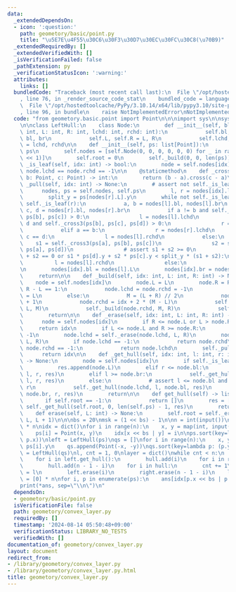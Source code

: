 ```yaml
---
data:
  _extendedDependsOn:
  - icon: ':question:'
    path: geometory/basic/point.py
    title: "\u5E7E\u4F55\u30C6\u30F3\u30D7\u30EC\u30FC\u30C8(\u70B9)"
  _extendedRequiredBy: []
  _extendedVerifiedWith: []
  _isVerificationFailed: false
  _pathExtension: py
  _verificationStatusIcon: ':warning:'
  attributes:
    links: []
  bundledCode: "Traceback (most recent call last):\n  File \"/opt/hostedtoolcache/PyPy/3.10.14/x64/lib/pypy3.10/site-packages/onlinejudge_verify/documentation/build.py\"\
    , line 76, in _render_source_code_stat\n    bundled_code = language.bundle(\n\
    \  File \"/opt/hostedtoolcache/PyPy/3.10.14/x64/lib/pypy3.10/site-packages/onlinejudge_verify/languages/python.py\"\
    , line 96, in bundle\n    raise NotImplementedError\nNotImplementedError\n"
  code: "from geometory.basic.point import Point\n\n\nimport sys\n\nsys.setrecursionlimit(1_000_000)\n\
    \n\nclass LeftHull:\n    class Node:\n        def __init__(self, bl: int, br:\
    \ int, L: int, R: int, lchd: int, rchd: int):\n            self.bl, self.br =\
    \ bl, br\n            self.L, self.R = L, R\n            self.lchd, self.rchd\
    \ = lchd, rchd\n\n    def __init__(self, ps: list[Point]):\n        self.ps =\
    \ ps\n        self.nodes = [self.Node(0, 0, 0, 0, 0, 0) for _ in range(len(ps)\
    \ << 1)]\n        self.root = 0\n        self._build(0, 0, len(ps))\n\n    def\
    \ _is_leaf(self, idx: int) -> bool:\n        node = self.nodes[idx]\n        return\
    \ node.lchd == node.rchd == -1\n\n    @staticmethod\n    def _cross3(a: Point,\
    \ b: Point, c: Point) -> int:\n        return (b - a).cross(c - a)\n\n    def\
    \ _pull(self, idx: int) -> None:\n        # assert not self._is_leaf(idx)\n  \
    \      nodes, ps = self.nodes, self.ps\n        l, r = nodes[idx].lchd, nodes[idx].rchd\n\
    \        split_y = ps[nodes[r].L].y\n        while not self._is_leaf(l) or not\
    \ self._is_leaf(r):\n            a, b = nodes[l].bl, nodes[l].br\n           \
    \ c, d = nodes[r].bl, nodes[r].br\n            if a != b and self._cross3(ps[a],\
    \ ps[b], ps[c]) > 0:\n                l = nodes[l].lchd\n            elif c !=\
    \ d and self._cross3(ps[b], ps[c], ps[d]) > 0:\n                r = nodes[r].rchd\n\
    \            elif a == b:\n                r = nodes[r].lchd\n            elif\
    \ c == d:\n                l = nodes[l].rchd\n            else:\n            \
    \    s1 = self._cross3(ps[a], ps[b], ps[c])\n                s2 = self._cross3(ps[b],\
    \ ps[a], ps[d])\n                # assert s1 + s2 >= 0\n                if s1\
    \ + s2 == 0 or s1 * ps[d].y + s2 * ps[c].y < split_y * (s1 + s2):\n          \
    \          l = nodes[l].rchd\n                else:\n                    r = nodes[r].lchd\n\
    \n        nodes[idx].bl = nodes[l].L\n        nodes[idx].br = nodes[r].L\n   \
    \     return\n\n    def _build(self, idx: int, L: int, R: int) -> None:\n    \
    \    node = self.nodes[idx]\n        node.L = L\n        node.R = R\n        if\
    \ R - L == 1:\n            node.lchd = node.rchd = -1\n            node.bl = node.br\
    \ = L\n        else:\n            M = (L + R) // 2\n            node.lchd = idx\
    \ + 1\n            node.rchd = idx + 2 * (M - L)\n            self._build(node.lchd,\
    \ L, M)\n            self._build(node.rchd, M, R)\n            self._pull(idx)\n\
    \        return\n\n    def _erase(self, idx: int, L: int, R: int) -> int:\n  \
    \      node = self.nodes[idx]\n        if R <= node.L or L > node.R:\n       \
    \     return idx\n        if L <= node.L and R >= node.R:\n            return\
    \ -1\n        node.lchd = self._erase(node.lchd, L, R)\n        node.rchd = self._erase(node.rchd,\
    \ L, R)\n        if node.lchd == -1:\n            return node.rchd\n        if\
    \ node.rchd == -1:\n            return node.lchd\n        self._pull(idx)\n  \
    \      return idx\n\n    def _get_hull(self, idx: int, l: int, r: int, res: list[int])\
    \ -> None:\n        node = self.nodes[idx]\n        if self._is_leaf(idx):\n \
    \           res.append(node.L)\n        elif r <= node.bl:\n            self._get_hull(node.lchd,\
    \ l, r, res)\n        elif l >= node.br:\n            self._get_hull(node.rchd,\
    \ l, r, res)\n        else:\n            # assert l <= node.bl and node.br <=\
    \ r\n            self._get_hull(node.lchd, l, node.bl, res)\n            self._get_hull(node.rchd,\
    \ node.br, r, res)\n        return\n\n    def get_hull(self) -> list[int]:\n \
    \       if self.root == -1:\n            return []\n        res = []\n       \
    \ self._get_hull(self.root, 0, len(self.ps) - 1, res)\n        return res\n\n\
    \    def erase(self, L: int) -> None:\n        self.root = self._erase(self.root,\
    \ L, L + 1)\n\n\nbs = 20\nmsk = (1 << bs) - 1\n\nn = int(input())\nps = [None]\
    \ * n\nidx = dict()\nfor i in range(n):\n    x, y = map(int, input().split())\n\
    \    ps[i] = Point(x, y)\n    idx[x << bs | y] = i\n\nps.sort(key=lambda p: (p.y,\
    \ p.x))\nleft = LeftHull(ps)\nqs = []\nfor i in range(n):\n    x, y = ps[i].x,\
    \ ps[i].y\n    qs.append(Point(-x, -y))\nqs.sort(key=lambda p: (p.y, p.x))\nright\
    \ = LeftHull(qs)\nl, cnt = 1, 0\nlayer = dict()\nwhile cnt < n:\n    hull = set()\n\
    \    for i in left.get_hull():\n        hull.add(i)\n    for i in right.get_hull():\n\
    \        hull.add(n - 1 - i)\n    for i in hull:\n        cnt += 1\n        layer[i]\
    \ = l\n        left.erase(i)\n        right.erase(n - 1 - i)\n    l += 1\n\nans\
    \ = [0] * n\nfor i, p in enumerate(ps):\n    ans[idx[p.x << bs | p.y]] = layer[i]\n\
    print(*ans, sep=\"\\n\")\n"
  dependsOn:
  - geometory/basic/point.py
  isVerificationFile: false
  path: geometory/convex_layer.py
  requiredBy: []
  timestamp: '2024-08-14 05:50:48+09:00'
  verificationStatus: LIBRARY_NO_TESTS
  verifiedWith: []
documentation_of: geometory/convex_layer.py
layout: document
redirect_from:
- /library/geometory/convex_layer.py
- /library/geometory/convex_layer.py.html
title: geometory/convex_layer.py
---
```

